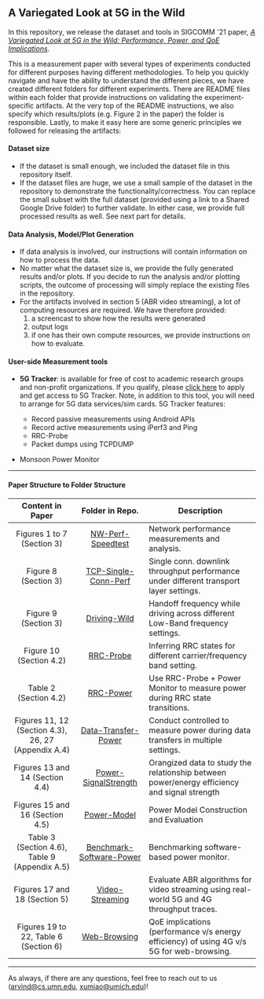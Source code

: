 ## A Variegated Look at 5G in the Wild

In this repository, we release the dataset and tools in SIGCOMM '21 paper, [*A Variegated Look at 5G in the Wild: Performance, Power, and QoE Implications*](https://dl.acm.org/doi/10.1145/3452296.3472923). 

This is a measurement paper with several types of experiments conducted for different purposes having different methodologies. To help you quickly navigate and have the ability to understand the different pieces, we have created different folders for different experiments. There are README files within each folder that provide instructions on validating the experiment-specific artifacts. At the very top of the README instructions, we also specify which results/plots (e.g. Figure 2 in the paper) the folder is responsible. Lastly, to make it easy here are some generic principles we followed for releasing the artifacts:

#### Dataset size
- If the dataset is small enough, we included the dataset file in this repository itself. 
- If the dataset files are huge, we use a small sample of the dataset in the repository to demonstrate the functionality/correctness. You can replace the small subset with the full dataset (provided using a link to a Shared Google Drive folder) to further validate. In either case, we provide full processed results as well. See next part for details. 


#### Data Analysis, Model/Plot Generation

- If data analysis is involved, our instructions will contain information on how to process the data. 
- No matter what the dataset size is, we provide the fully generated results and/or plots. If you decide to run the analysis and/or plotting scripts, the outcome of processing will simply replace the existing files in the repository.
- For the artifacts involved in section 5 (ABR video streaming), a lot of computing resources are required. We have therefore provided:
    1. a screencast to show how the results were generated
    2. output logs
    3. if one has their own compute resources, we provide instructions on how to evaluate.

#### User-side Measurement tools

- <b>5G Tracker</b>: is available for free of cost to academic research groups and non-profit organizations. If you qualify, please [click here](https://license.umn.edu/product/5g-tracker-android-application-for-collecting-and-visualizing-5g-performance-data) to apply and get access to 5G Tracker. Note, in addition to this tool, you will need to arrange for 5G data services/sim cards. 5G Tracker features:
   - Record passive measurements using Android APIs
   - Record active measurements using iPerf3 and Ping
   - RRC-Probe
   - Packet dumps using TCPDUMP
   
- Monsoon Power Monitor

---

#### Paper Structure to Folder Structure
 
  

|                Content in Paper                     |      Folder in Repo.     | Description                                                                               |
|:---------------------------------------------------:|:------------------------:|-------------------------------------------------------------------------------------------|
|            Figures 1 to 7  (Section 3)              |     [NW-Perf-Speedtest](NW-Perf-Speedtest)    | Network performance measurements and analysis.                                            |
|               Figure 8  (Section 3)                 |   [TCP-Single-Conn-Perf](TCP-Single-Conn-Perf)   | Single conn. downlink throughput performance under different transport layer settings.    |
|               Figure 9  (Section 3)                 |       [Driving-Wild](Driving-Wild)       | Handoff frequency while driving across different Low-Band frequency settings.             |
|              Figure 10  (Section 4.2)               |         [RRC-Probe](RRC-Probe)        | Inferring RRC states for different carrier/frequency band setting.                        |
|               Table 2 (Section 4.2)                 |         [RRC-Power](RRC-Power)        | Use RRC-Probe + Power Monitor to measure power during RRC state transitions.              |
| Figures 11, 12 (Section 4.3), 26, 27 (Appendix A.4) |    [Data-Transfer-Power](Data-Transfer-Power)   | Conduct controlled to measure power during data transfers in multiple settings.           |
|           Figures 13 and 14 (Section 4.4)           |  [Power-SignalStrength](Power-SignalStrength)    | Orangized data to study the relationship between power/energy efficiency and signal strength  |
|          Figures 15 and 16 (Section 4.5)            |        [Power-Model](Power-Model)       | Power Model Construction and Evaluation                                                   |
|   Table 3 (Section 4.6),  Table 9 (Appendix A.5)     | [Benchmark-Software-Power](Benchmark-Software-Power) | Benchmarking software-based power monitor.                                                |
|           Figures 17 and 18 (Section 5)             |      [Video-Streaming](Video-Streaming)     | Evaluate ABR algorithms for video streaming using real-world 5G and 4G throughput traces. |
|        Figures 19 to 22, Table 6 (Section 6)         |       [Web-Browsing](Web-Browsing)       | QoE implications (performance v/s energy efficiency) of using 4G v/s 5G for web-browsing. |

---

As always, if there are any questions, feel free to reach out to us (<arvind@cs.umn.edu>, <xumiao@umich.edu>)! 
